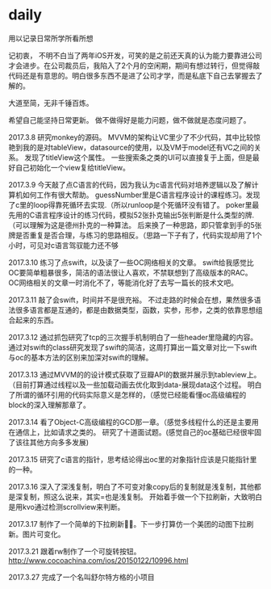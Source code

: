 # daily
用以记录日常所学所看所想

记初衷，
不明不白当了两年iOS开发，可笑的是之前还天真的认为能力要靠进公司才会进步。在公司裁员后，我陷入了2个月的空闲期，期间有想过转行，但觉得敲代码还是有意思的。明白很多东西不是进了公司才学，而是私底下自己去掌握去了解的。

大道至简，无非千锤百炼。

希望自己能坚持日常更新。
做不做得好是能力问题，做不做就是态度问题了。


2017.3.8
研究monkey的源码。
MVVM的架构让VC里少了不少代码，其中比较惊艳到我的是对tableView，datasource的使用，以及VM于model还有VC之间的关系。
发现了titleView这个属性。
一些搜索条之类的UI可以直接复于上面，但是最好自己初始化一个view复给titleView。

2017.3.9
今天敲了点C语言的代码，因为我认为c语言代码对培养逻辑以及了解计算机如何工作有很大帮助。
guessNumber里是C语言程序设计的课程练习。发现了c里的loop得靠死循环去实现.（所以runloop是个死循环没有错了。
poker里最先用的C语言程序设计的练习代码，模拟52张扑克输出5张判断是什么类型的牌.（可以理解为这是德州扑克的一种算法。
后来换了一种思路，即只管拿到手的5张牌是否重复是否合理，与练习的思路相反。（思路一下子有了，代码实现却用了1个小时，可见对c语言驾驭能力还不够

2017.3.10
练习了点swift，以及读了一些OC网络相关的文章。
swift给我感觉比OC要简单粗暴很多，简洁的语法很让人喜欢，不禁联想到了高级版本的RAC。
OC网络相关的文章一时消化不了，等能消化好了去写一篇长的技术文吧。

2017.3.11
敲了会swift，时间并不是很充裕。
不过走路的时候会在想，果然很多语法很多语言都是互通的，都是由数据类型，函数，实参，形参，之类的依靠思想组合起来的东西。

2017.3.12
通过抓包研究了tcp的三次握手机制明白了一些header里隐藏的内容。
通过对swift的class研究发现了swift的简洁，这周打算出一篇文章对比一下swift与oc的基本方法的区别来加深对swift的理解。

2017.3.13
通过MVVM的的设计模式获取了豆瓣API的数据并展示到tableview上。（目前打算通过线程以及一些加载动画去优化取到data-展现data这个过程。
明白了所谓的循环引用的代码实际意义是怎样的，（感觉已经能看懂oc高级编程的block的深入理解那章了。


2017.3.14
看了Object-C高级编程的GCD那一章。（感觉多线程什么的还是主要用在通信上，比如请求之类的。
研究了十道面试题。(感觉自己的oc基础已经很牢固了该往其他方向多多发展)

2017.3.15 
研究了c语言的指针，思考结论得出oc里的对象指针应该是只能指针里的一种。

2017.3.16
深入了深浅复制，明白了不可变对象copy后的复制就是浅复制，其他都是深复制，照这么说来，其实=也是浅复制。
开始着手做一个下拉刷新，大致明白是用kvo通过检测scrollview来判断。

2017.3.17
制作了一个简单的下拉刷新。下一步打算仿一个美团的动图下拉刷新。图片可变化。

2017.3.21 
跟着rw制作了一个可旋转按钮。
http://www.cocoachina.com/ios/20150122/10996.html

2017.3.27
完成了一个名叫舒尔特方格的小项目

